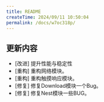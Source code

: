 ```yaml
---
title: README
createTime: 2024/09/11 10:50:04
permalink: /docs/w7oc318p/
---
```

## 更新内容

* [改进] 提升性能与稳定性
* [重构] 重构网络模块。
* [重构] 重构触摸响应模块。
* [修复] 修复Download模块一个Bug。
* [修复] 修复Nest模块一些BUG。